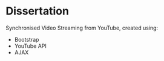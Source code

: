 # Dissertation
Synchronised Video Streaming from YouTube, created using:
<ul>
<li>Bootstrap</li>
<li>YouTube API</li>
<li>AJAX</li>
</ul>